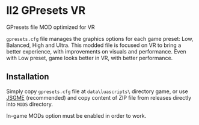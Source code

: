 # Il2 GPresets VR
GPresets file MOD optimized for VR

`gpresets.cfg` file manages the graphics options for each game preset: Low, Balanced, High and Ultra. This modded file is focused on VR to bring a better experience, with improvements on visuals and performance. Even with Low preset, game looks better in VR, with better performance.

## Installation

Simply copy `gpresets.cfg` file at `data\luascripts\` directory game, or use [JSGME](https://www.softpedia.com/get/Others/Miscellaneous/Generic-Mod-Enabler.shtml) (recommended) and copy content of ZIP file from releases directly into `MODS` directory.

In-game MODs option must be enabled in order to work.
